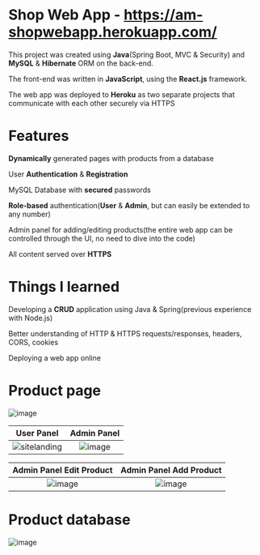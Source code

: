 # Shop Web App - https://am-shopwebapp.herokuapp.com/
<p>This project was created using <strong>Java</strong>(Spring Boot, MVC & Security) and <strong>MySQL</strong> & <strong>Hibernate</strong> ORM on the back-end. </p>
<p>The front-end was written in <strong>JavaScript</strong>, using the <strong>React.js</strong> framework.</p>
<p>The web app was deployed to <strong>Heroku</strong> as two separate projects that communicate with each other securely via HTTPS</p>

# Features
<p><strong>Dynamically</strong> generated pages with products from a database</p>
<p>User <strong>Authentication</strong> & <strong>Registration</strong></p>
<p>MySQL Database with <strong>secured</strong> passwords</p>
<p><strong>Role-based</strong> authentication(<strong>User</strong> & <strong>Admin</strong>, but can easily be extended to any number)</p>
<p>Admin panel for adding/editing products(the entire web app can be controlled through the UI, no need to dive into the code)</p>
<p>All content served over <strong>HTTPS</strong></p>

# Things I learned
<p>Developing a <strong>CRUD</strong> application using Java & Spring(previous experience with Node.js)</p>
<p>Better understanding of HTTP & HTTPS requests/responses, headers, CORS, cookies</p>
<p>Deploying a web app online</p>

# Product page
![image](https://user-images.githubusercontent.com/14853367/105648119-5fd64680-5eb2-11eb-9aa8-4a42dd956fa6.png)

<strong>User Panel</strong>    |  <strong>Admin Panel</strong>
:-------------------------:|:-------------------------:
![sitelanding](https://user-images.githubusercontent.com/14853367/105646957-8ba1fe00-5eab-11eb-9a98-06a432759bac.jpg)  |  ![image](https://user-images.githubusercontent.com/14853367/105647772-8b583180-5eb0-11eb-8749-2dd4af07b171.png)

<strong>Admin Panel Edit Product</strong>    |  <strong>Admin Panel Add Product</strong>
:-------------------------:|:-------------------------:
![image](https://user-images.githubusercontent.com/14853367/105648243-2520de00-5eb3-11eb-971d-89209eac365f.png)  |  ![image](https://user-images.githubusercontent.com/14853367/105648273-4aade780-5eb3-11eb-8e2b-2e0f5818413c.png)

# Product database
![image](https://user-images.githubusercontent.com/14853367/105648155-a88dff80-5eb2-11eb-9d08-409fa3466826.png)


